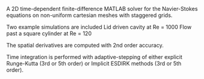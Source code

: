 A 2D time-dependent finite-difference MATLAB solver for the Navier-Stokes equations on non-uniform cartesian meshes with staggered grids.

Two example simulations are included
Lid driven cavity at Re = 1000
Flow past a square cylinder at Re = 120


The spatial derivatives are computed with 2nd order accuracy.

Time integration is performed with adaptive-stepping of either explicit Runge-Kutta (3rd or 5th order) or Implicit ESDIRK methods (3rd or 5th order).
